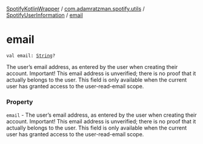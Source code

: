 [SpotifyKotlinWrapper](../../index.md) / [com.adamratzman.spotify.utils](../index.md) / [SpotifyUserInformation](index.md) / [email](./email.md)

# email

`val email: `[`String`](https://kotlinlang.org/api/latest/jvm/stdlib/kotlin/-string/index.html)`?`

The user’s email address, as entered by the user when creating their account. Important! This email
address is unverified; there is no proof that it actually belongs to the user. This field is only
available when the current user has granted access to the user-read-email scope.

### Property

`email` - The user’s email address, as entered by the user when creating their account. Important! This email
address is unverified; there is no proof that it actually belongs to the user. This field is only
available when the current user has granted access to the user-read-email scope.